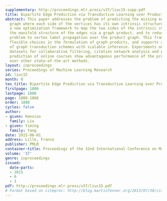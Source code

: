 ```yaml
---
supplementary: http://proceedings.mlr.press/v37/liuc15-supp.pdf
title: Bipartite Edge Prediction via Transductive Learning over Product Graphs
abstract: This paper addresses the problem of predicting the missing edges of a bipartite
  graph where each side of the vertices has its own intrinsic structure. We propose
  a new optimization framework to map the two sides of the intrinsic structures onto
  the manifold structure of the edges via a graph product, and to reduce the original
  problem to vertex label propagation over the product graph. This framework enjoys
  flexible choices in the formulation of graph products, and supports a rich family
  of graph transduction schemes with scalable inference. Experiments on benchmark
  datasets for collaborative filtering, citation network analysis and prerequisite
  prediction of online courses show advantageous performance of the proposed approach
  over other state-of-the-art methods.
layout: inproceedings
series: Proceedings of Machine Learning Research
id: liuc15
month: 0
tex_title: Bipartite Edge Prediction via Transductive Learning over Product Graphs
firstpage: 1880
lastpage: 1888
page: 1880-1888
order: 1880
cycles: false
author:
- given: Hanxiao
  family: Liu
- given: Yiming
  family: Yang
date: 2015-06-01
address: Lille, France
publisher: PMLR
container-title: Proceedings of the 32nd International Conference on Machine Learning
volume: '37'
genre: inproceedings
issued:
  date-parts:
  - 2015
  - 6
  - 1
pdf: http://proceedings.mlr.press/v37/liuc15.pdf
# Format based on citeproc: http://blog.martinfenner.org/2013/07/30/citeproc-yaml-for-bibliographies/
---
```


